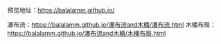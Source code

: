 预览地址：https://balalamm.github.io/

瀑布流：https://balalamm.github.io/瀑布流and木桶/瀑布流.html
木桶布局：https://balalamm.github.io/瀑布流and木桶/木桶布局.html
